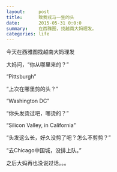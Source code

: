 ```yaml
---
layout:     post
title:      致我戎马一生的头
date:       2015-05-31 0:0:0
summary:    在西雅图，找越南大妈理发。
categories: life
---
```


今天在西雅图找越南大妈理发

大妈问，“你从哪里来的？” 

“Pittsburgh”  

“上次在哪里剪的头？” 

“Washington DC” 

“你头发烫过吧，哪烫的？” 

“Silicon Valley, in California” 

“头发这么长，好久没剪了吧？怎么不剪剪？” 

“去Chicago中国城，没排上队。” 

之后大妈再也没说过话。。。

